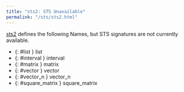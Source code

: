 ```yaml
---
title: "sts2: STS Unavailable"
permalink: "/sts/sts2.html"
---
```






[sts2](/cd/sts2)
defines the following Names, but STS signatures are not currently available.


 *  {: #list } list
 *  {: #interval } interval
 *  {: #matrix } matrix
 *  {: #vector } vector
 *  {: #vector_n } vector_n
 *  {: #square_matrix } square_matrix